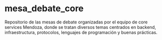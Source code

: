 # mesa_debate_core
Repositorio de las mesas de debate organizadas por el equipo de core services Mendoza, donde se tratan diversos temas centrados en backend, infraestructura, protocolos, lenguajes de programación y buenas prácticas.
